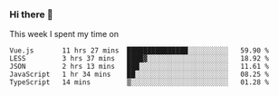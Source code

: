 ### Hi there 👋

<!--
**qiruohan/qiruohan** is a ✨ _special_ ✨ repository because its `README.md` (this file) appears on your GitHub profile.

Here are some ideas to get you started:

- 🔭 I’m currently working on ...
- 🌱 I’m currently learning ...
- 👯 I’m looking to collaborate on ...
- 🤔 I’m looking for help with ...
- 💬 Ask me about ...
- 📫 How to reach me: ...
- 😄 Pronouns: ...
- ⚡ Fun fact: ...
-->

This week I spent my time on 
<!--START_SECTION:waka-->
```text
Vue.js       11 hrs 27 mins  ███████████████░░░░░░░░░░   59.90 % 
LESS         3 hrs 37 mins   ████▓░░░░░░░░░░░░░░░░░░░░   18.92 % 
JSON         2 hrs 13 mins   ███░░░░░░░░░░░░░░░░░░░░░░   11.61 % 
JavaScript   1 hr 34 mins    ██░░░░░░░░░░░░░░░░░░░░░░░   08.25 % 
TypeScript   14 mins         ▒░░░░░░░░░░░░░░░░░░░░░░░░   01.28 % 
```
<!--END_SECTION:waka-->
